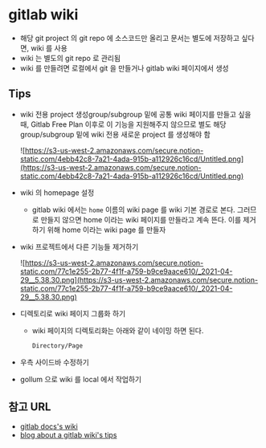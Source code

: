 # **gitlab wiki**

- 해당 git project 의 git repo 에 소스코드만 올리고 문서는 별도에 저장하고 싶다면, wiki 를 사용
- wiki 는 별도의 git repo 로 관리됨
- wiki 를 만들려면 로컬에서 git 을 만들거나 gitlab wiki 페이지에서 생성

## **Tips**

- wiki 전용 project 생성group/subgroup 밑에 공통 wiki 페이지를 만들고 싶을 때, Gitlab Free Plan 이후로 이 기능을 지원해주지 않으므로 별도 해당 group/subgroup 밑에 wiki 전용 새로운 project 를 생성해야 함

    ![https://s3-us-west-2.amazonaws.com/secure.notion-static.com/4ebb42c8-7a21-4ada-915b-a112926c16cd/Untitled.png](https://s3-us-west-2.amazonaws.com/secure.notion-static.com/4ebb42c8-7a21-4ada-915b-a112926c16cd/Untitled.png)

- wiki 의 homepage 설정
    - gitlab wiki 에서는 `home` 이름의 wiki page 를 wiki 기본 경로로 본다. 그러므로 만들지 않으면 home 이라는 wiki 페이지를 만들라고 계속 뜬다. 이를 제거하기 위해 home 이라는 wiki page 를 만들자
- wiki 프로젝트에서 다른 기능들 제거하기

    ![https://s3-us-west-2.amazonaws.com/secure.notion-static.com/77c1e255-2b77-4f1f-a759-b9ce9aace610/_2021-04-29__5.38.30.png](https://s3-us-west-2.amazonaws.com/secure.notion-static.com/77c1e255-2b77-4f1f-a759-b9ce9aace610/_2021-04-29__5.38.30.png)

- 디렉토리로 wiki 페이지 그룹화 하기
    - wiki 페이지의 디렉토리화는 아래와 같이 네이밍 하면 된다.

        ```bash
        Directory/Page
        ```

- 우측 사이드바 수정하기
- gollum 으로 wiki 를 local 에서 작업하기

## **참고 URL**

- [gitlab docs's wiki](https://docs.gitlab.com/ee/user/project/wiki/)
- [blog about a gitlab wiki's tips](https://dev.to/gugurel/gitlab-wiki-page-tips-5f10)